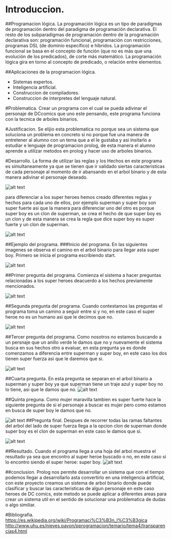 # Introduccion.
##Programacion lógica.
La programación lógica es un tipo de paradigmas de programación dentro del paradigma de programación declarativa. El resto de los subparadigmas de programación dentro de la programación declarativa son: programación funcional, programación con restricciones, programas DSL (de dominio específico) e híbridos. La programación funcional se basa en el concepto de función (que no es más que una evolución de los predicados), de corte más matemático. La programación lógica gira en torno al concepto de predicado, o relación entre elementos.

##Aplicaciones de la programacion lógica.
* Sistemas expertos.
* Inteligencia artificial.
* Construccion de compiladores.
* Construccion de interpretes del lenguaje natural.

#Problematica.
Crear un programa con el cual se pueda adivinar el personaje de DCcomics que uno este pensando, este programa funciona con la tecnica de arboles binarios.

#Justificacion.
Se elijio esta problematica no porque sea un sistema que soluciona un problema en concreto si no porque fue una manera de entretener al alumno con un tema que a el le gustaba y asi insitarlo a estudiar e lenguaje de programacion prolog, de esta manera el alumno aprende a utilizar metodos en prolog y hacer uso de arboles binarios.

#Desarrollo.
La forma de utilizar las reglas y los Hechos en este programa es simultaneamente ya que se tienen que ir validado siertas caracteristicas de cada personaje al momento de ir abansando en el arbol binario y de esta manera adivinar el personaje deseado.

![alt text](https://github.com/arturogarciagarcia/DC_comics/blob/master/Reglas.png)

para diferenciar a los super heroes hemos creado diferentes reglas y hechos para cada uno de ellos, por ejemplo superman y super boy son super fuerte asi que la manera para diferenciar uno del otro es porque super boy es un clon de superman, se crea el hecho de que super boy es un clon y de esta manera se crea la regla que dice super boy es super fuerte y un clon de superman.

![alt text](https://github.com/arturogarciagarcia/DC_comics/blob/master/diferencias.png)

##Ejemplo del programa.
###Inicio del programa.
En las siguientes imagenes se observa el camino en el arbol binario para llegar asta super boy.
Primero se inicia el programa escribiendo start.

![alt text](https://github.com/arturogarciagarcia/DC_comics/blob/master/inicio.png)

##Primer pregunta del programa.
Comienza el sistema a hacer preguntas relacionadas a los super heroes deacuerdo a los hechos previamente mencionados.

![alt text](https://github.com/arturogarciagarcia/DC_comics/blob/master/humano.png)

##Segunda pregunta del programa.
Cuando contestamos las preguntas el programa toma un camino a seguir entre si y no, en este caso el super heroe no es un humano asi que le decimos que no.

![alt text](https://github.com/arturogarciagarcia/DC_comics/blob/master/segunda.png)

##Tercer pregunta del programa.
Como nosotros no estamos buscando a un persnaje que un anillo verde le damos que no y nuevamente el sistema busca en sus hechos otro a evaluar, en esta pregunta ya es donde comenzamos a diferencia entre superman y super boy, en este caso los dos tienen super fuerza asi que le daremos que si.

![alt text](https://github.com/arturogarciagarcia/DC_comics/blob/master/tercera.png)

##Cuarta pregunta.
En esta pregunta se separan en el arbol binario a superman y super boy ya que superman tiene un traje azul y super boy no lo tiene, asi que le damos que no.
![alt text](https://github.com/arturogarciagarcia/DC_comics/blob/master/cuarta.png)

##Quinta preguna.
Como mujer maravilla tambien es super fuerte hace la siguiente pregunta de si el personaje a buscar es mujer pero como estamos en busca de super boy le damos que no.

![alt text](https://github.com/arturogarciagarcia/DC_comics/blob/master/quinta.png)
##Pregunta final.
Despues de recorrer todas las ramas faltantes del arbol del lado de super fuerza llega a la opcion clon de superman donde super boy es el clon de superman en este caso le damos que si.

![alt text](https://github.com/arturogarciagarcia/DC_comics/blob/master/preguntafinal.png)

##Resultado.
Cuando el programa llega a una hoja del arbol muestra el resultado ya sea que encontro al super heroe buscado o no, en este caso si lo encontro siendo el super heroe: super boy.
![alt text](https://github.com/arturogarciagarcia/DC_comics/blob/master/acierto.png)

##conclusion.
Prolog nos permite desarrollar un sistema que con el tiempo podemos llegar a desarrollarlo asta convertirlo en una inteligencia artificial, con este proyecto creamos un sistema de arbol binario donde puede clasificar y buscar las caracteristicas de algun personaje en este caso heroes de DC comics, este metodo se puede aplicar a diferentes areas para crear un sistema util en el sentido de solucionar una problematica de dudas o algo similiar.

#Bibliografia.
https://es.wikipedia.org/wiki/Programaci%C3%B3n_l%C3%B3gica
http://www.uhu.es/nieves.pavon/pprogramacion/temario/tema4/transparencias4.html
